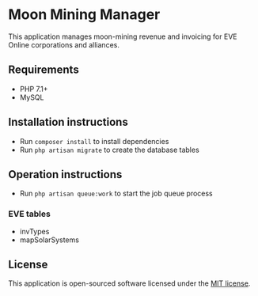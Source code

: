 # Moon Mining Manager

This application manages moon-mining revenue and invoicing for EVE Online corporations and alliances.

## Requirements

* PHP 7.1+
* MySQL

## Installation instructions

* Run `composer install` to install dependencies
* Run `php artisan migrate` to create the database tables

## Operation instructions

* Run `php artisan queue:work` to start the job queue process

### EVE tables

* invTypes
* mapSolarSystems

## License

This application is open-sourced software licensed under the [MIT license](http://opensource.org/licenses/MIT).
